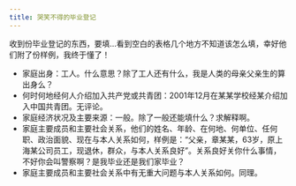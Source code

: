```yaml
---
title: 哭笑不得的毕业登记
---
```


收到份毕业登记的东西，要填...看到空白的表格几个地方不知道该怎么填，幸好他们附了份样例，我终于懂了！

- 家庭出身：工人。什么意思？除了工人还有什么，我是人类的母亲父亲生的算出身么？
- 何时何地经何人介绍加入共产党或共青团：2001年12月在某某学校经某介绍加入中国共青团。无评论。
- 家庭经济状况及主要来源：一般。除了一般还能填什么？求解释啊。
- 家庭主要成员和主要社会关系，他们的姓名、年龄、在何地、何单位、任何职、政治面貌、现在与本人关系如何，样例是：“父亲，章某某，63岁，原上海某公司员工，现退休，群众，与本人关系良好”。关系良好关你什么事情，不好你会叫警察啊？是我毕业还是我们家毕业？
- 家庭主要成员和主要社会关系中有无重大问题与本人关系如何。同理。